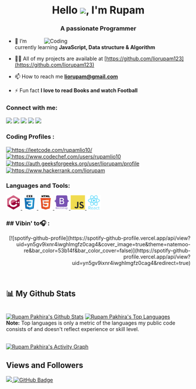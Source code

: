 <h1 align="center">Hello <img src="https://raw.githubusercontent.com/MartinHeinz/MartinHeinz/master/wave.gif" width="30px">, I'm Rupam</h1>
<h3 align="center">A passionate Programmer</h3>

<img align="right" alt="Coding" width="400" src="https://media.giphy.com/media/qgQUggAC3Pfv687qPC/giphy.gif">

- 🌱 I’m currently learning **JavaScript, Data structure & Algorithm**

- 👨‍💻 All of my projects are available at [https://github.com/liorupam123](https://github.com/liorupam123)

- 📫 How to reach me **liorupam@gmail.com**

- ⚡ Fun fact **I love to read Books and watch Football**

<h3 align="left">Connect with me:</h3>
<p align="left">
<a href = "https://www.linkedin.com/in/rupam-pakhira-250b2b1bb/"><img src="https://img.icons8.com/fluent/48/000000/linkedin.png"/></a>
<a href = "https://twitter.com/rupam_lio"><img src="https://img.icons8.com/fluent/48/000000/twitter.png"/></a>
<a href = "https://www.instagram.com/liorupam/"><img src="https://img.icons8.com/fluent/48/000000/instagram-new.png"/></a>
<a href = "https://www.facebook.com/rupam.pakhira.33/"><img src="https://img.icons8.com/fluency/48/000000/facebook-new.png"/></a>
<a href=  "https://open.spotify.com/user/yn5gv9ixnr4iwghlmgfz0cag4"><img src="https://img.icons8.com/fluency/48/000000/spotify.png"/></a>

</p>

<h3 align="left">Coding Profiles :</h3>
<p align="left">
<a href="https://leetcode.com/rupamlio10/" target="_blank" ><img align="center" src="https://raw.githubusercontent.com/rahuldkjain/github-profile-readme-generator/master/src/images/icons/Social/leet-code.svg" alt="https://leetcode.com/rupamlio10/" height="30" width="40" /></a>
<a href="https://www.codechef.com/users/rupamlio10" target="_blank" ><img align="center" src="https://cdn.jsdelivr.net/npm/simple-icons@3.1.0/icons/codechef.svg" alt="https://www.codechef.com/users/rupamlio10" height="30" width="40" /></a>
<a href="https://auth.geeksforgeeks.org/user/liorupam/profile" target="_blank" ><img align="center" src="https://img.icons8.com/color/48/000000/GeeksforGeeks.png" alt="https://auth.geeksforgeeks.org/user/liorupam/profile" /></a>
<a href="https://www.hackerrank.com/liorupam" target="_blank" ><img align="center" src="https://img.icons8.com/windows/48/000000/hackerrank.png" alt="https://www.hackerrank.com/liorupam" /></a>


</p>

<h3 align="left">Languages and Tools:</h3>
<p align="left">  <a href="https://www.w3schools.com/cpp/" target="_blank" rel="noreferrer"> <img src="https://raw.githubusercontent.com/devicons/devicon/master/icons/cplusplus/cplusplus-original.svg" alt="cplusplus" width="40" height="40"/> </a> <a href="https://www.w3schools.com/css/" target="_blank" rel="noreferrer"> <img src="https://raw.githubusercontent.com/devicons/devicon/master/icons/css3/css3-original-wordmark.svg" alt="css3" width="40" height="40"/> </a> <a href="https://www.w3.org/html/" target="_blank" rel="noreferrer"> <img src="https://raw.githubusercontent.com/devicons/devicon/master/icons/html5/html5-original-wordmark.svg" alt="html5" width="40" height="40"/> </a>
<a href="https://getbootstrap.com" target="_blank" rel="noreferrer"> <img src="https://raw.githubusercontent.com/devicons/devicon/master/icons/bootstrap/bootstrap-plain-wordmark.svg" alt="bootstrap" width="40" height="40"/> </a> <a href="https://developer.mozilla.org/en-US/docs/Web/JavaScript" target="_blank" rel="noreferrer"> <img src="https://raw.githubusercontent.com/devicons/devicon/master/icons/javascript/javascript-original.svg" alt="javascript" width="40" height="40"/> </a> <a href="https://reactjs.org/" target="_blank" rel="noreferrer"> <img src="https://raw.githubusercontent.com/devicons/devicon/master/icons/react/react-original-wordmark.svg" alt="react" width="40" height="40"/> </a> </p>

<h3 align="left">## Vibin' to🎧 :</h3>
<p align="right">
[![spotify-github-profile](https://spotify-github-profile.vercel.app/api/view?uid=yn5gv9ixnr4iwghlmgfz0cag4&cover_image=true&theme=natemoo-re&bar_color=53b14f&bar_color_cover=false)](https://spotify-github-profile.vercel.app/api/view?uid=yn5gv9ixnr4iwghlmgfz0cag4&redirect=true)
</p>

<br/>

## 📊 My Github Stats

  <br/>
    <a href="https://github.com/liorupam123/github-readme-stats"><img alt="Rupam Pakhira's Github Stats" src="https://github-readme-stats.vercel.app/api?username=liorupam123&show_icons=true&count_private=true&theme=react&hide_border=true&bg_color=0D1117" /></a>
  <a href="https://github.com/liorupam123/github-readme-stats"><img alt="Rupam Pakhira's Top Languages" src="https://github-readme-stats.vercel.app/api/top-langs/?username=liorupam123&langs_count=8&count_private=true&layout=compact&theme=react&hide_border=true&bg_color=0D1117" /></a>
  <br/>
  <b>Note:</b> Top languages is only a metric of the languages my public code consists of and doesn't reflect experience or skill level.


<br/>
<br/>

<a href="https://github.com/liorupam123/github-readme-activity-graph"><img alt="Rupam Pakhira's Activity Graph" src="https://activity-graph.herokuapp.com/graph?username=liorupam123&bg_color=0D1117&color=5BCDEC&line=5BCDEC&point=FFFFFF&hide_border=true" /></a>

## Views and Followers
<a href="https://github.com/Meghna-DAS/github-profile-views-counter">
    <img src="https://komarev.com/ghpvc/?username=liorupam123">
</a>
<a href="https://github.com/liorupam123?tab=followers"><img src="https://img.shields.io/github/followers/liorupam123?label=Followers&style=social" alt="GitHub Badge"></a>
